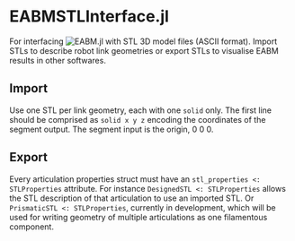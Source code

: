 # EABMSTLInterface.jl
For interfacing ![EABM.jl](https://github.com/Rufnacous/EABM.jl) with STL 3D model files (ASCII format). Import STLs to describe robot link geometries or export STLs to visualise EABM results in other softwares.

## Import

Use one STL per link geometry, each with one `solid` only. The first line should be comprised as `solid x y z` encoding the coordinates of the segment output. The segment input is the origin, 0 0 0.

## Export

Every articulation properties struct must have an `stl_properties <: STLProperties` attribute. For instance `DesignedSTL <: STLProperties` allows the STL description of that articulation to use an imported STL. Or `PrismaticSTL <: STLProperties`, currently in development, which will be used for writing geometry of multiple articulations as one filamentous component.
